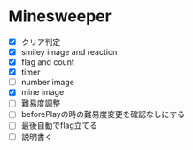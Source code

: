 # Minesweeper
- [x] クリア判定
- [x] smiley image and reaction
- [x] flag and count
- [x] timer
- [ ] number image
- [x] mine image
- [ ] 難易度調整
- [ ] beforePlayの時の難易度変更を確認なしにする
- [ ] 最後自動でflag立てる
- [ ] 説明書く
